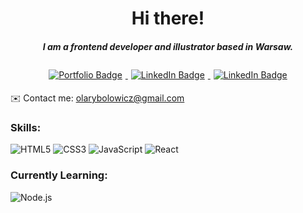 <div id="header" align="center">
    <h1>Hi there!</h1>
</div>

<h5 align="center">I am a frontend developer and illustrator based in Warsaw.</h5>

<div align="center">
    <a href="https://arybolowicz.netlify.app/">
        <img src="https://img.shields.io/badge/PORTFOLIO-6c9175?style=for-the-badge" alt="Portfolio Badge" style="margin: 5px"/>
    </a>
    <a href="https://www.linkedin.com/in/aleksandra-rybolowicz/">
        <img src="https://img.shields.io/badge/LinkedIn-a39481?style=for-the-badge&logo=linkedin&logoColor=white" alt="LinkedIn Badge" style="margin: 5px"/>
    </a>
    <a href="https://www.instagram.com/skeczbuk/">
        <img src="https://img.shields.io/badge/instagram-d4c09f?style=for-the-badge&logo=instagram&logoColor=white" alt="LinkedIn Badge" style="margin: 5px"/>
    </a>
</div>


 :envelope: Contact me: olarybolowicz@gmail.com
 
 ### Skills:<br/>
![HTML5](https://img.shields.io/badge/html5-%23E34F26.svg?style=for-the-badge&logo=html5&logoColor=white)
![CSS3](https://img.shields.io/badge/css3-%231572B6.svg?style=for-the-badge&logo=css3&logoColor=white)
![JavaScript](https://img.shields.io/badge/javascript-%23323330.svg?style=for-the-badge&logo=javascript&logoColor=%23F7DF1E)
![React](https://img.shields.io/badge/react-%2320232a.svg?style=for-the-badge&logo=react&logoColor=%2361DAFB)

### Currently Learning: <br/>
![Node.js](https://img.shields.io/badge/node.js-%23323330.svg?style=for-the-badge&logo=node.js&logoColor=%#339933)


